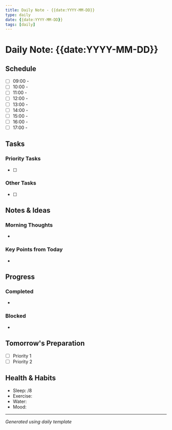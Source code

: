 ```yaml
---
title: Daily Note - {{date:YYYY-MM-DD}}
type: daily
date: {{date:YYYY-MM-DD}}
tags: [daily]
---
```


# Daily Note: {{date:YYYY-MM-DD}}

## Schedule
- [ ] 09:00 - 
- [ ] 10:00 - 
- [ ] 11:00 - 
- [ ] 12:00 - 
- [ ] 13:00 - 
- [ ] 14:00 - 
- [ ] 15:00 - 
- [ ] 16:00 - 
- [ ] 17:00 - 

## Tasks
### Priority Tasks
- [ ] 

### Other Tasks
- [ ] 

## Notes & Ideas
### Morning Thoughts
- 

### Key Points from Today
- 

## Progress
### Completed
- 

### Blocked
- 

## Tomorrow's Preparation
- [ ] Priority 1
- [ ] Priority 2

## Health & Habits
- Sleep: /8
- Exercise: 
- Water: 
- Mood: 

---
*Generated using daily template*
